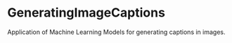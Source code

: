 # GeneratingImageCaptions
Application of Machine Learning Models for generating captions in images.
